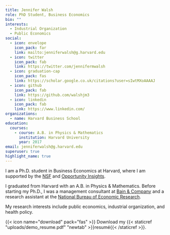 ```yaml
---
title: Jennifer Walsh
role: PhD Student, Business Economics
bio: ""
interests:
  - Industrial Organization
  - Public Economics
social:
  - icon: envelope
    icon_pack: far
    link: mailto:jenniferwalsh@g.harvard.edu
  - icon: twitter
    icon_pack: fab
    link: https://twitter.com/jennifermwalsh
  - icon: graduation-cap
    icon_pack: fas
    link: https://scholar.google.co.uk/citations?user=sIwtMXoAAAAJ
  - icon: github
    icon_pack: fab
    link: https://github.com/walshjm3
  - icon: linkedin
    icon_pack: fab
    link: https://www.linkedin.com/
organizations:
  - name: Harvard Business School
education:
  courses:
    - course: A.B. in Physics & Mathematics
      institution: Harvard University
      year: 2017
email: jenniferwalsh@g.harvard.edu
superuser: true
highlight_name: true
---
```

I am a Ph.D. student in Business Economics at Harvard, where I am supported by the [NSF](https://www.nsfgrfp.org/) and [](https://www.google.com/url?q=https%3A%2F%2Fopportunityinsights.org%2F&sa=D&sntz=1&usg=AOvVaw25HI_wRsvNuIDcxFw_nmSR)[Opportunity Insights](https://opportunityinsights.org/).

I graduated from Harvard with an A.B. in Physics & Mathematics. Before starting my Ph.D., I was a management consultant at [Bain & Company](http://bain.com) and a research assistant at the [National Bureau of Economic Research](https://www.nber.org/).

My research interests include public economics, industrial organization, and health policy.

{{< icon name="download" pack="fas" >}} Download my {{< staticref "uploads/demo_resume.pdf" "newtab" >}}resumé{{< /staticref >}}.